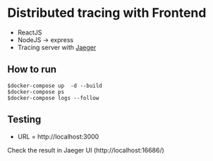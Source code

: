 # Distributed tracing with Frontend
* ReactJS
* NodeJS -> express
* Tracing server with [Jaeger](https://www.jaegertracing.io/)

## How to run
```
$docker-compose up  -d --build
$docker-compose ps
$docker-compose logs --follow
```

## Testing
* URL = http://localhost:3000

Check the result in Jaeger UI (http://localhost:16686/)

